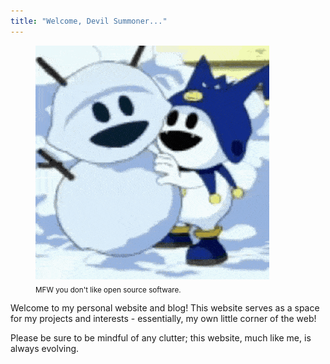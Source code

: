 ```yaml
---
title: "Welcome, Devil Summoner..."
---
```


<figure>
<img src="images/sadge-frost.gif" alt="Jack Frost from SMT knocks over snowman and is sad.">

<figcaption>
    <sub> MFW you don't like open source software. </sub>
</figcaption>
</figure>

Welcome to my personal website and blog! This website serves as a space for my projects and interests - essentially, my own little corner of the web!

Please be sure to be mindful of any clutter; this website, much like me, is always evolving.